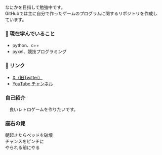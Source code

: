 なにかを目指して勉強中です。  
GitHubでは主に自分で作ったゲームのプログラムに関するリポジトリを作成しています。

### 🌱 現在学んでいること
- python、c++
- pyxel、競技プログラミング

### 🔗 リンク
-  [X（旧Twitter）](https://x.com/GoldenPotatoJP)
-  [YouTube チャンネル](https://www.youtube.com/@GoldenPotato-jp)
  
### 自己紹介
　良いレトロゲームを作りたいです。
 
### 座右の銘
朝起きたらベッドを破壊  
チャンスをピンチに  
やられる前にやる  
